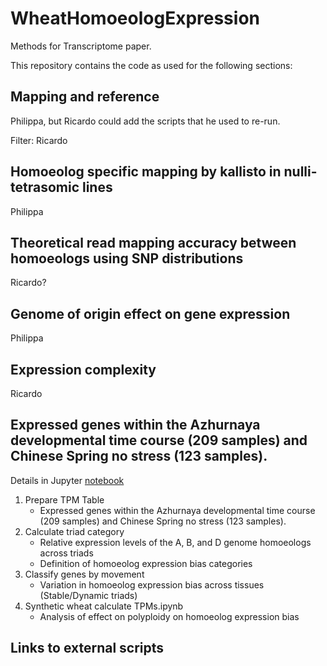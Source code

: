 # WheatHomoeologExpression
Methods for Transcriptome paper. 

This repository contains the code as used for the following sections:



## Mapping and reference

Philippa, but Ricardo could add the scripts that he used to re-run. 

Filter: Ricardo

## Homoeolog specific mapping by kallisto in nulli-tetrasomic lines

Philippa

## Theoretical read mapping accuracy between homoeologs using SNP distributions

Ricardo? 

## Genome of origin effect on gene expression
Philippa 

## Expression complexity
Ricardo 

## Expressed genes within the Azhurnaya developmental time course (209 samples) and Chinese Spring no stress (123 samples).
    
Details in Jupyter [notebook](01.%20Prepare%20TPM%20table.ipynb)  



1. Prepare TPM Table 
    * Expressed genes within the Azhurnaya developmental time course (209 samples) and Chinese Spring no stress (123 samples).
2. Calculate triad category
    *  Relative expression levels of the A, B, and D genome homoeologs across triads
    *  Definition of homoeolog expression bias categories
3.  Classify genes by movement
    * Variation in homoeolog expression bias across tissues (Stable/Dynamic triads)
4. Synthetic wheat calculate TPMs.ipynb
    * Analysis of effect on polyploidy on homoeolog expression bias

## Links to external scripts

    